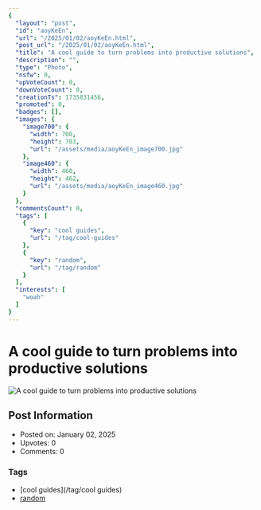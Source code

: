 ```yaml
---
{
  "layout": "post",
  "id": "aoyKeEn",
  "url": "/2025/01/02/aoyKeEn.html",
  "post_url": "/2025/01/02/aoyKeEn.html",
  "title": "A cool guide to turn problems into productive solutions",
  "description": "",
  "type": "Photo",
  "nsfw": 0,
  "upVoteCount": 0,
  "downVoteCount": 0,
  "creationTs": 1735831456,
  "promoted": 0,
  "badges": [],
  "images": {
    "image700": {
      "width": 700,
      "height": 703,
      "url": "/assets/media/aoyKeEn_image700.jpg"
    },
    "image460": {
      "width": 460,
      "height": 462,
      "url": "/assets/media/aoyKeEn_image460.jpg"
    }
  },
  "commentsCount": 0,
  "tags": [
    {
      "key": "cool guides",
      "url": "/tag/cool-guides"
    },
    {
      "key": "random",
      "url": "/tag/random"
    }
  ],
  "interests": [
    "woah"
  ]
}
---
```


# A cool guide to turn problems into productive solutions

![A cool guide to turn problems into productive solutions](/assets/media/aoyKeEn_image700.jpg)

## Post Information

- Posted on: January 02, 2025
- Upvotes: 0
- Comments: 0

### Tags

- [cool guides](/tag/cool guides)
- [random](/tag/random)
